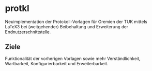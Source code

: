 # protkl

Neuimplementation der Protokoll-Vorlagen für Gremien der TUK mittels LaTeX3 bei (weitgehender) Beibehaltung und Erweiterung der Endnutzerschnittstelle.

## Ziele
Funktionalität der vorherigen Vorlagen sowie mehr
Verständlichkeit,
Wartbarkeit,
Konfigurierbarkeit und
Erweiterbarkeit.
